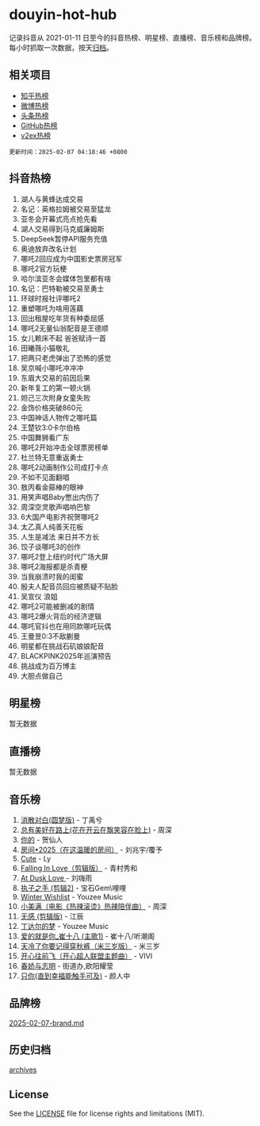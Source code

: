 # douyin-hot-hub

记录抖音从 2021-01-11 日至今的抖音热榜、明星榜、直播榜、音乐榜和品牌榜。每小时抓取一次数据，按天[归档](archives)。

## 相关项目

- [知乎热榜](https://github.com/lonnyzhang423/zhihu-hot-hub)
- [微博热榜](https://github.com/lonnyzhang423/weibo-hot-hub)
- [头条热榜](https://github.com/lonnyzhang423/toutiao-hot-hub)
- [GitHub热榜](https://github.com/lonnyzhang423/github-hot-hub)
- [v2ex热榜](https://github.com/lonnyzhang423/v2ex-hot-hub)


`更新时间：2025-02-07 04:18:46 +0800`

## 抖音热榜

1. 湖人与黄蜂达成交易
1. 名记：英格拉姆被交易至猛龙
1. 亚冬会开幕式亮点抢先看
1. 湖人交易得到马克威廉姆斯
1. DeepSeek暂停API服务充值
1. 奥迪放弃改名计划
1. 哪吒2回应成为中国影史票房冠军
1. 哪吒2官方玩梗
1. 哈尔滨亚冬会媒体包里都有啥
1. 名记：巴特勒被交易至勇士
1. 环球时报社评哪吒2
1. 重塑哪吒为啥用莲藕
1. 回出租屋吃年货有种委屈感
1. 哪吒2无量仙翁配音是王德顺
1. 女儿赖床不起 爸爸赋诗一首
1. 田曦薇小猫敬礼
1. 把两只老虎弹出了恐怖的感觉
1. 吴京喊小哪吒冲冲冲
1. 东眉大交易的前因后果
1. 新年复工的第一顿火锅
1. 妲己三次附身女童失败
1. 金饰价格突破860元
1. 中国神话人物传之哪吒篇
1. 王楚钦3:0卡尔伯格
1. 中国舞狮看广东
1. 哪吒2开始冲击全球票房榜单
1. 杜兰特无意重返勇士
1. 哪吒2动画制作公司成打卡点
1. 不如不见面翻唱
1. 敖丙看金箍棒的眼神
1. 用笑声唱Baby憋出内伤了
1. 周深空灵歌声唱响巴黎
1. 6大国产电影齐祝贺哪吒2
1. 太乙真人纯善天花板
1. 人生是减法 来日并不方长
1. 饺子谈哪吒3的创作
1. 哪吒2登上纽约时代广场大屏
1. 哪吒2海报都是杀青梗
1. 当我崩溃时我的闺蜜
1. 殷夫人配音员回应被质疑不贴脸
1. 吴宣仪 浪姐
1. 哪吒2可能被删减的剧情
1. 哪吒2爆火背后的经济逻辑
1. 哪吒官抖也在用同款哪吒玩偶
1. 王曼昱0:3不敌蒯曼
1. 明星都在挑战石矶娘娘配音
1. BLACKPINK2025年巡演预告
1. 挑战成为百万博主
1. 大胆点做自己

## 明星榜

暂无数据

## 直播榜

暂无数据

## 音乐榜

1. [消散对白(圆梦版)](https://sf5-hl-cdn-tos.douyinstatic.com/obj/tos-cn-ve-2774/og4jB5I5IizzoZVAAAzWgBMAsMDWoArfwBOiFs) - 丁禹兮
1. [总有美好在路上(花在开云在飘笑容在脸上)](https://sf5-hl-cdn-tos.douyinstatic.com/obj/tos-cn-ve-2774/oU5u7NwtfBIvaNhoQBszOvAlRiAoiWAVVyBMq4) - 周深
1. [你的](https://sf5-hl-cdn-tos.douyinstatic.com/obj/tos-cn-ve-2774/oYuIeKf42jB7sEV6B2upMdpYAgfrQWj0FeRegh) - 贺仙人
1. [房间•2025（在这温暖的房间）](https://sf5-hl-cdn-tos.douyinstatic.com/obj/tos-cn-ve-2774/oMzJcnT8BgIetASeBfwfEeBQVNfACiCifhfZP7g) - 刘兆宇/覆予
1. [Cute](https://sf5-hl-cdn-tos.douyinstatic.com/obj/tos-cn-ve-2774/o4IbIzHWKAAB4wsS5qMBRiiAlEBGTpQRNfFvuo) - Ly
1. [Falling In Love（剪辑版）](https://sf5-hl-cdn-tos.douyinstatic.com/obj/tos-cn-ve-2774/o8ajpA8zzgBPahbBIO8AcKGBLJezFCRd1wfP9f) - 青村秀和
1. [ At Dusk  Love ](https://sf5-hl-cdn-tos.douyinstatic.com/obj/tos-cn-ve-2774/o8CrpCf5CaYgI4ZrtQgMQAFEfuGqNnRSDQAPBc) - 刘嗨雨
1. [执子之手 (剪辑2)](https://sf5-hl-cdn-tos.douyinstatic.com/obj/tos-cn-ve-2774/oUoZLQjCc31XzqsBnBQUNgeKtYPBcgbFDwtfcu) - 宝石Gem\哩哩
1. [Winter Wishlist](https://sf5-hl-cdn-tos.douyinstatic.com/obj/tos-cn-ve-2774/oIIgUOeamCFCVAzxN6MFRLIBlLGpUqQxeeHrLE) - Youzee Music
1. [小美满（电影《热辣滚烫》热辣陪伴曲）](https://sf6-cdn-tos.douyinstatic.com/obj/tos-cn-ve-2774/o0GAn2lSgfZIDUgtevCGDQYnFg4CwnrBaxbTZL) - 周深
1. [无感 (剪辑版)](https://sf5-hl-cdn-tos.douyinstatic.com/obj/tos-cn-ve-2774/o0eIsUzJBDlQaQFC5OFlgbMEZC1TFYBftOBn6p) - 江辰
1. [丁达尔的梦](https://sf5-hl-cdn-tos.douyinstatic.com/obj/tos-cn-ve-2774/oMU3WirUZBVQkAC9ccG5P2IQirziZM2RTInUY) - Youzee Music
1. [爱的就是你_崔十八 (主歌1)](https://sf5-hl-cdn-tos.douyinstatic.com/obj/tos-cn-ve-2774/oI5BO5DhFZ6UTcNCnZaOCBLtZ7WIMQGfgnXf5E) - 崔十八/听潮阁
1. [天冷了你要记得穿秋裤（米三岁版）](https://sf5-hl-cdn-tos.douyinstatic.com/obj/tos-cn-ve-2774/oQlIwVIDWiZ6BQilAorS7MA0AgCkQDvcZAdm1) - 米三岁
1. [开心往前飞（开心超人联盟主题曲）](https://sf5-hl-cdn-tos.douyinstatic.com/obj/tos-cn-ve-2774/9d8fb7c82cf1421fb93a9fe925275e0a) - VIVI
1. [春娇与志明](https://sf5-hl-cdn-tos.douyinstatic.com/obj/tos-cn-ve-2774/e530d8fceb7044b39707d7f9ff54add1) - 街道办,欧阳耀莹
1. [只你(直到幸福能触手可及)](https://sf5-hl-cdn-tos.douyinstatic.com/obj/tos-cn-ve-2774/o0lBkRDzFTeaVSUz3ZZSCBVtZ5DIMQGfgmEAuE) - 颜人中

## 品牌榜

[2025-02-07-brand.md](archives/2025-02-07-brand.md)

## 历史归档

[archives](archives)

## License

See the [LICENSE](LICENSE) file for license rights and limitations (MIT).
